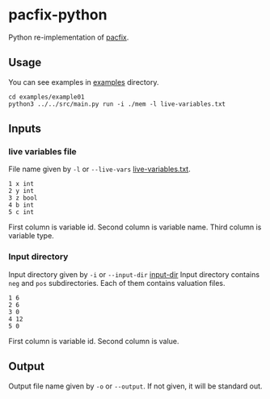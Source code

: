 # pacfix-python
Python re-implementation of [pacfix](https://github.com/pslhy/pacfix/tree/main).

## Usage
You can see examples in [examples](./examples/) directory.

```shell
cd examples/example01
python3 ../../src/main.py run -i ./mem -l live-variables.txt
```

## Inputs
### live variables file
File name given by `-l` or `--live-vars` [live-variables.txt](./examples/example01/live-variables.txt).

```
1 x int
2 y int
3 z bool
4 b int
5 c int
```
First column is variable id.
Second column is variable name.
Third column is variable type.

### Input directory
Input directory given by `-i` or `--input-dir` [input-dir](./examples/example01/mem)
Input directory contains `neg` and `pos` subdirectories.
Each of them contains valuation files.
```
1 6
2 6
3 0
4 12
5 0
```
First column is variable id.
Second column is value.

## Output
Output file name given by `-o` or `--output`. If not given, it will be standard out.
